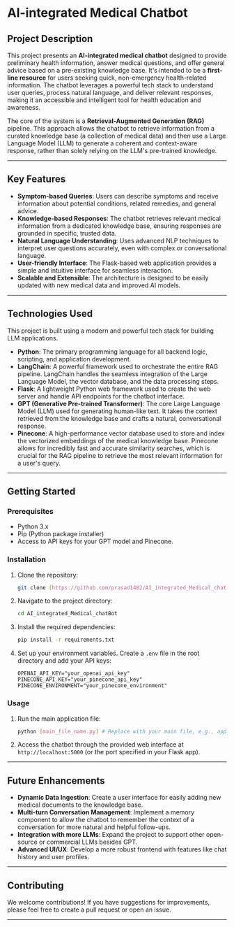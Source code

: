# **AI-integrated Medical Chatbot**

## **Project Description**

This project presents an **AI-integrated medical chatbot** designed to provide preliminary health information, answer medical questions, and offer general advice based on a pre-existing knowledge base. It's intended to be a **first-line resource** for users seeking quick, non-emergency health-related information. The chatbot leverages a powerful tech stack to understand user queries, process natural language, and deliver relevant responses, making it an accessible and intelligent tool for health education and awareness.

The core of the system is a **Retrieval-Augmented Generation (RAG)** pipeline. This approach allows the chatbot to retrieve information from a curated knowledge base (a collection of medical data) and then use a Large Language Model (LLM) to generate a coherent and context-aware response, rather than solely relying on the LLM's pre-trained knowledge.

---

## **Key Features**

* **Symptom-based Queries**: Users can describe symptoms and receive information about potential conditions, related remedies, and general advice.
* **Knowledge-based Responses**: The chatbot retrieves relevant medical information from a dedicated knowledge base, ensuring responses are grounded in specific, trusted data.
* **Natural Language Understanding**: Uses advanced NLP techniques to interpret user questions accurately, even with complex or conversational language.
* **User-friendly Interface**: The Flask-based web application provides a simple and intuitive interface for seamless interaction.
* **Scalable and Extensible**: The architecture is designed to be easily updated with new medical data and improved AI models.

---

## **Technologies Used**

This project is built using a modern and powerful tech stack for building LLM applications.

* **Python**: The primary programming language for all backend logic, scripting, and application development.
* **LangChain**: A powerful framework used to orchestrate the entire RAG pipeline. LangChain handles the seamless integration of the Large Language Model, the vector database, and the data processing steps.
* **Flask**: A lightweight Python web framework used to create the web server and handle API endpoints for the chatbot interface.
* **GPT (Generative Pre-trained Transformer)**: The core Large Language Model (LLM) used for generating human-like text. It takes the context retrieved from the knowledge base and crafts a natural, conversational response.
* **Pinecone**: A high-performance vector database used to store and index the vectorized embeddings of the medical knowledge base. Pinecone allows for incredibly fast and accurate similarity searches, which is crucial for the RAG pipeline to retrieve the most relevant information for a user's query.

---

## **Getting Started**

### **Prerequisites**

* Python 3.x
* Pip (Python package installer)
* Access to API keys for your GPT model and Pinecone.

### **Installation**

1.  Clone the repository:
    ```bash
    git clone [https://github.com/prasad1482/AI_integrated_Medical_chatBot.git](https://github.com/prasad1482/AI_integrated_Medical_chatBot.git)
    ```
2.  Navigate to the project directory:
    ```bash
    cd AI_integrated_Medical_chatBot
    ```
3.  Install the required dependencies:
    ```bash
    pip install -r requirements.txt
    ```
4.  Set up your environment variables. Create a `.env` file in the root directory and add your API keys:
    ```
    OPENAI_API_KEY="your_openai_api_key"
    PINECONE_API_KEY="your_pinecone_api_key"
    PINECONE_ENVIRONMENT="your_pinecone_environment"
    ```

### **Usage**

1.  Run the main application file:
    ```bash
    python [main_file_name.py] # Replace with your main file, e.g., app.py
    ```
2.  Access the chatbot through the provided web interface at `http://localhost:5000` (or the port specified in your Flask app).

---

## **Future Enhancements**

* **Dynamic Data Ingestion**: Create a user interface for easily adding new medical documents to the knowledge base.
* **Multi-turn Conversation Management**: Implement a memory component to allow the chatbot to remember the context of a conversation for more natural and helpful follow-ups.
* **Integration with more LLMs**: Expand the project to support other open-source or commercial LLMs besides GPT.
* **Advanced UI/UX**: Develop a more robust frontend with features like chat history and user profiles.

---

## **Contributing**

We welcome contributions! If you have suggestions for improvements, please feel free to create a pull request or open an issue.

---

